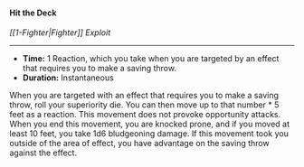 #### Hit the Deck
*[[1-Fighter|Fighter]] Exploit*
___
- **Time:** 1 Reaction, which you take when you are targeted by an effect that requires you to make a saving throw.
- **Duration:** Instantaneous

When you are targeted with an effect that requires you to make a saving throw, roll your superiority die. You can then move up to that number * 5 feet as a reaction. This movement does not provoke opportunity attacks. 
When you end this movement, you are knocked prone, and if you moved at least 10 feet, you take 1d6 bludgeoning damage. If this movement took you outside of the area of effect, you have advantage on the saving throw against the effect.
